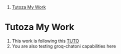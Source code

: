 1. [Tutoza My Work](#tutoza-my-work)

# Tutoza My Work

1. This work is following this [TUTO](https://youtu.be/kDlqpN1JyIw?si=YUh4oceKbLn5l-8A)
2. You are also testing groq-chatoni capabilities here
